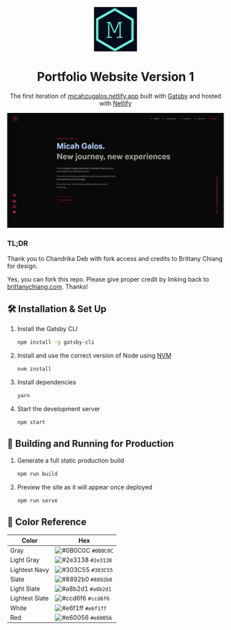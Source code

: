 <div align="center">
  <img alt="Logo" src="https://github.com/micahgalos/micahgalos.github.io/blob/code/src/images/logo.png" width="100" />
</div>
<h1 align="center">
  Portfolio Website Version 1
</h1>
<p align="center">
  The first iteration of <a href="https://micahzugalos.netlify.app/" target="_blank">micahzugalos.netlify.app</a> built with <a href="https://www.gatsbyjs.org/" target="_blank">Gatsby</a> and hosted with <a href="https://www.netlify.com/" target="_blank">Netlify</a>
</p>

<div align="center">
  <img alt="Demo" src="https://github.com/micahgalos/micahgalos.github.io/blob/code/src/images/demo.png" />
</div>

### TL;DR

Thank you to Chandrika Deb with fork access and credits to Brittany Chiang for design.

Yes, you can fork this repo. Please give proper credit by linking back to [brittanychiang.com](https://brittanychiang.com). Thanks!

## 🛠 Installation & Set Up

1. Install the Gatsby CLI

   ```sh
   npm install -g gatsby-cli
   ```

2. Install and use the correct version of Node using [NVM](https://github.com/nvm-sh/nvm)

   ```sh
   nvm install
   ```

3. Install dependencies

   ```sh
   yarn
   ```

4. Start the development server

   ```sh
   npm start
   ```

## 🚀 Building and Running for Production

1. Generate a full static production build

   ```sh
   npm run build
   ```

1. Preview the site as it will appear once deployed

   ```sh
   npm run serve
   ```

## 🎨 Color Reference

| Color          | Hex                                                                |
| -------------- | ------------------------------------------------------------------ |
| Gray           | ![#0B0C0C](https://via.placeholder.com/10/0B0C0C.png?text=+) `#0B0C0C` |
| Light Gray     | ![#2e3138](https://via.placeholder.com/10/2e3138.png?text=+) `#2e3138` |
| Lightest Navy  | ![#303C55](https://via.placeholder.com/10/303C55.png?text=+) `#303C55` |
| Slate          | ![#8892b0](https://via.placeholder.com/10/8892b0.png?text=+) `#8892b0` |
| Light Slate    | ![#a8b2d1](https://via.placeholder.com/10/a8b2d1.png?text=+) `#a8b2d1` |
| Lightest Slate | ![#ccd6f6](https://via.placeholder.com/10/ccd6f6.png?text=+) `#ccd6f6` |
| White          | ![#e6f1ff](https://via.placeholder.com/10/e6f1ff.png?text=+) `#e6f1ff` |
| Red            | ![#e60056](https://via.placeholder.com/10/e60056.png?text=+) `#e60056` |
